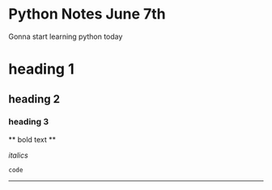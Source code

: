 # Python Notes June 7th
Gonna start learning python today

# heading 1
## heading 2
### heading 3

** bold text **

*italics*

`code`

---

